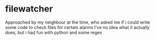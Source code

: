 # filewatcher
Approached by my neighbour at the time, who asked me if i could write some code to check files for certain alarms
I've no idea what it actually does, but i had fun with python and some regex
